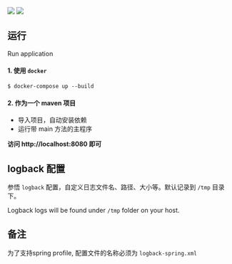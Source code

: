 ![](https://img.shields.io/badge/jdk-1.8-green.svg)
![](https://img.shields.io/badge/docker--compose-1.9.0-blue.svg)

## 运行

Run application

#### 1. 使用 `docker`
```
$ docker-compose up --build
```

#### 2. 作为一个 maven 项目
- 导入项目，自动安装依赖
- 运行带 main 方法的主程序

**访问 http://localhost:8080 即可**

## logback 配置
参悟 `logback` 配置，自定义日志文件名、路径、大小等。默认记录到 `/tmp` 目录下。

Logback logs will be found under `/tmp` folder on your host.

## 备注

为了支持spring profile, 配置文件的名称必须为 `logback-spring.xml`


